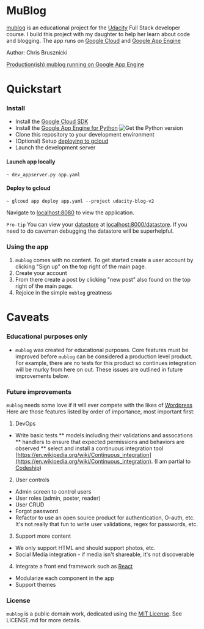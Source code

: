 # MuBlog

[mublog](https://github.com/brusznicki/multi-user-blog) is an educational project for the [Udacity](https://www.udacity.com) Full Stack developer course. I build this project with my daughter to help her learn about code and blogging. The app runs on [Google Cloud](http://cloud.google.com) and [Google App Engine](https://cloud.google.com/appengine/)

Author: Chris Brusznicki

[Production(ish) mublog running on Google App Engine](https://udacity-blog-v2.appspot.com/)

# Quickstart

### Install

* Install the [Google Cloud SDK](https://cloud.google.com/sdk/downloads)
* Install the [Google App Engine for Python](https://cloud.google.com/appengine/downloads)
![Get the Python version](http://i.imgur.com/Y29MNjT.png "Python is what you want")
* Clone this repository to your development environment
* (Optional) Setup [deploying to gcloud](https://cloud.google.com/sdk/gcloud/reference/app/deploy)
* Launch the development server

#### Launch app locally
```
~ dev_appserver.py app.yaml
```
#### Deploy to gcloud
```
~ glcoud app deploy app.yaml --project udacity-blog-v2
```
Navigate to [localhost:8080](http://localhost:8080) to view the application.

`Pro-tip` You can view your [datastore](https://cloud.google.com/datastore/docs/datastore-api-tutorial) at [localhost:8000/datastore](http://localhost:8000/datastore). If you need to do caveman debugging the datastore will be superhelpful.

### Using the app

1. `mublog` comes with no content. To get started create a user account by clicking "Sign up" on the top right of the main page.
2. Create your account
3. From there create a post by clicking "new post" also found on the top right of the main page.
4. Rejoice in the simple `mublog` greatness

# Caveats

### Educational purposes only

* `mublog` was created for educational purposes. Core features must be improved before `mublog` can be considered a production level product. For example, there are no tests for this product so continues integration will be murky from here on out. These issues are outlined in future improvements below.


### Future improvements

`mublog` needs some love if it will ever compete with the likes of [Wordpress](http://www.wordpress.com) Here are those features listed by order of importance, most important first:

1. DevOps
* Write basic tests
** models including their validations and assocations
** handlers to ensure that expected permissions and behaviors are observed
** select and install a continuous integration tool [https://en.wikipedia.org/wiki/Continuous_integration](https://en.wikipedia.org/wiki/Continuous_integration). (I am partial to [Codeship](https://codeship.com/))
2. User controls
* Admin screen to control users
* User roles (admin, poster, reader)
* User CRUD
* Forgot password
* Refactor to use an open source product for authentication, O-auth, etc. It's not really that fun to write user validations, regex for passwords, etc.
3. Support more content
* We only support HTML and should support photos, etc.
* Social Media integration - if media isn't shareable, it's not discoverable
4. Integrate a front end framework such as [React](https://reactjs.net/)
* Modularize each component in the app
* Support themes


### License

`mublog` is a public domain work, dedicated using the
[MIT License](https://opensource.org/licenses/MIT). See LICENSE.md for more details.

